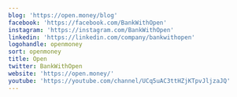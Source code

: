 ```yaml
---
blog: 'https://open.money/blog'
facebook: 'https://facebook.com/BankWithOpen'
instagram: 'https://instagram.com/BankWithOpen'
linkedin: 'https://linkedin.com/company/bankwithopen'
logohandle: openmoney
sort: openmoney
title: Open
twitter: BankWithOpen
website: 'https://open.money/'
youtube: 'https://youtube.com/channel/UCq5uAC3ttHZjKTpvJljzaJQ'
---
```

